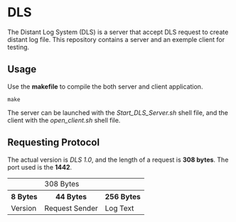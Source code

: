 # DLS

The Distant Log System (DLS) is a server that accept DLS request to create distant log file.
This repository contains a server and an exemple client for testing.

## Usage

Use the **makefile** to compile the both server and client application.

`make`

The server can be launched with the *Start_DLS_Server.sh* shell file, and the client with the *open_client.sh* shell file.

## Requesting Protocol

The actual version is *DLS 1.0*, and the length of a request is **308 bytes**. The port used is the **1442**.

<table>
    <tr>
      <td></td>
      <td>308 Bytes</td>
      <td></td>
    </tr>
    <tr>
        <th>8 Bytes</th>
        <th>44 Bytes</th>
        <th>256 Bytes</th>
    </tr>
    <tr>
        <td>Version</td>
        <td>Request Sender</td>
        <td>Log Text</td>
    </tr>
</table>
